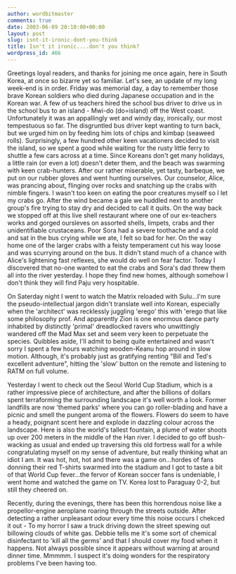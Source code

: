 ```yaml
---
author: wordbitmaster
comments: true
date: 2003-06-09 20:10:00+00:00
layout: post
slug: isnt-it-ironic-dont-you-think
title: Isn't it ironic....don't you think?
wordpress_id: 466
---
```


Greetings loyal readers, and thanks for joining me once again, here in South Korea, at once so bizarre yet so familiar. Let's see, an update of my long week-end is in order. Friday was memorial day, a day to remember those brave Korean soldiers who died during Japanese occupation and in the Korean war. A few of us teachers hired the school bus driver to drive us in the school bus to an island - Mwi-do (do=island) off the West coast. Unfortunately it was an appallingly wet and windy day, ironically, our most tempestuous so far. The disgruntled bus driver kept wanting to turn back, but we urged him on by feeding him lots of chips and kimbap (seaweed rolls). Surprisingly, a few hundred other keen vacationers decided to visit the island, so we spent a good while waiting for the rusty little ferry to shuttle a few cars across at a time. Since Koreans don't get many holidays, a little rain (or even a lot) doesn't deter them, and the beach was swarming with keen crab-hunters. After our rather miserable, yet tasty, barbeque, we put on our rubber gloves and went hunting ourselves. Our counselor, Alice, was prancing about, flinging over rocks and snatching up the crabs with nimble fingers. I wasn't too keen on eating the poor creatures myself so I let my crabs go. After the wind became a gale we huddled next to another group's fire trying to stay dry and decided to call it quits. On the way back we stopped off at this live shell restaurant where one of our ex-teachers works and gorged oursleves on assorted shells, limpets, crabs and ther unidentifiable crustaceans. Poor Sora had a severe toothache and a cold and sat in the bus crying while we ate, I felt so bad for her. On the way home one of the larger crabs with a feisty temperament cut his way loose and was scurrying around on the bus. It didn't stand much of a chance with Alice's lightening fast reflexes, she would do well on fear factor. Today I discovered that no-one wanted to eat the crabs and Sora's dad threw them all into the river yesterday. I hope they find new homes, although somehow I don't think they will find Paju very hospitable.

On Saterday night I went to watch the Matrix reloaded with Sulu...I'm sure the pseudo-intellectual jargon didn't translate well into Korean, especially when the 'architect' was recklessly juggling 'erego' this with 'erego that like some philosophy prof. And apparently Zion is one enormous dance party inhabited by distinctly 'primal' dreadlocked ravers who unwittingly wandered off the Mad Max set and seem very keen to perpetuate the species. Quibbles aside, I'll admit to being quite entertained and wasn't sorry I spent a few hours watching wooden-Keanu hop around in slow motion. Although, it's probably just as gratifying renting "Bill and Ted's excellent adventure", hitting the 'slow' button on the remote and listening to RATM on full volume. 

Yesterday I went to check out the Seoul World Cup Stadium, which is a rather impressive piece of architecture, and after the billions of dollars spent terraforming the surrounding landscape it's well worth a look. Former landfills are now 'themed parks' where you can go roller-blading and have a picnic and smell the pungent aroma of the flowers. Flowers do seem to have a heady, poignant scent here and explode in dazzling colour across the landscape. Here is also the world's tallest fountain, a plume of water shoots up over 200 meters in the middle of the Han river. I decided to go off bush-wacking as usual and ended up traversing this old fortress wall for a while congratulating myself on my sense of adventure, but really thinking what an idiot I am. It was hot, hot, hot and there was a game on...hordes of fans donning their red T-shirts swarmed into the stadium and I got to taste a bit of that World Cup fever...the fervor of Korean soccer fans is undeniable, I went home and watched the game on TV. Korea lost to Paraguay 0-2, but still they cheered on.

Recently, during the evenings, there has been this horrendous noise like a propellor-engine aeroplane roaring through the streets outside. After detecting a rather unpleasant odour every time this noise occurs I chekced it out - To my horror I saw a truck driving down the street spewing out billowing clouds of white gas. Debbie tells me it's some sort of chemical disinfectant to 'kill all the germs' and that I should cover my food when it happens. Not always possible since it appears without warning at around dinner time. Mmmmm. I suspect it's doing wonders for the respiratory problems I've been having too.
